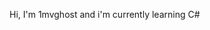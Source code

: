 Hi, I'm 1mvghost and i'm currently learning C#

<!---
1mvghost/1mvghost is a ✨ special ✨ repository because its `README.md` (this file) appears on your GitHub profile.
You can click the Preview link to take a look at your changes.
--->

